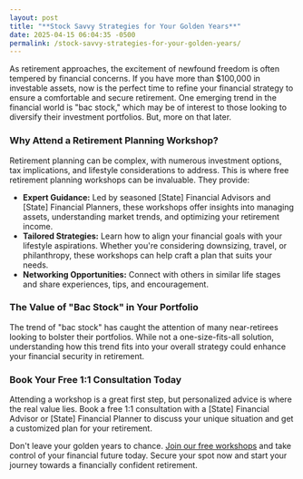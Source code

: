 ```yaml
---
layout: post
title: "**Stock Savvy Strategies for Your Golden Years**"
date: 2025-04-15 06:04:35 -0500
permalink: /stock-savvy-strategies-for-your-golden-years/
---
```



As retirement approaches, the excitement of newfound freedom is often tempered by financial concerns. If you have more than $100,000 in investable assets, now is the perfect time to refine your financial strategy to ensure a comfortable and secure retirement. One emerging trend in the financial world is "bac stock," which may be of interest to those looking to diversify their investment portfolios. But, more on that later.

### Why Attend a Retirement Planning Workshop?

Retirement planning can be complex, with numerous investment options, tax implications, and lifestyle considerations to address. This is where free retirement planning workshops can be invaluable. They provide:

- **Expert Guidance:** Led by seasoned [State] Financial Advisors and [State] Financial Planners, these workshops offer insights into managing assets, understanding market trends, and optimizing your retirement income.
- **Tailored Strategies:** Learn how to align your financial goals with your lifestyle aspirations. Whether you're considering downsizing, travel, or philanthropy, these workshops can help craft a plan that suits your needs.
- **Networking Opportunities:** Connect with others in similar life stages and share experiences, tips, and encouragement.

### The Value of "Bac Stock" in Your Portfolio

The trend of "bac stock" has caught the attention of many near-retirees looking to bolster their portfolios. While not a one-size-fits-all solution, understanding how this trend fits into your overall strategy could enhance your financial security in retirement.

### Book Your Free 1:1 Consultation Today

Attending a workshop is a great first step, but personalized advice is where the real value lies. Book a free 1:1 consultation with a [State] Financial Advisor or [State] Financial Planner to discuss your unique situation and get a customized plan for your retirement.

Don't leave your golden years to chance. [Join our free workshops](https://workshopsforretirement.com) and take control of your financial future today. Secure your spot now and start your journey towards a financially confident retirement.